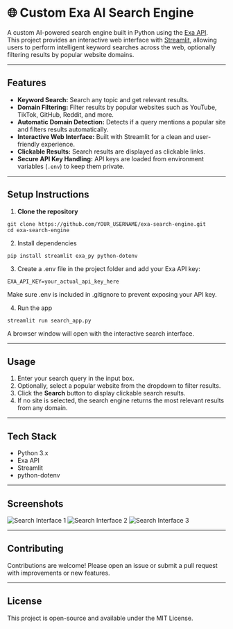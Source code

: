 # 🌐 Custom Exa AI Search Engine

A custom AI-powered search engine built in Python using the [Exa API](https://exa.com).  
This project provides an interactive web interface with [Streamlit](https://streamlit.io/), allowing users to perform intelligent keyword searches across the web, optionally filtering results by popular website domains.


---

## **Features**

- **Keyword Search:** Search any topic and get relevant results.  
- **Domain Filtering:** Filter results by popular websites such as YouTube, TikTok, GitHub, Reddit, and more.  
- **Automatic Domain Detection:** Detects if a query mentions a popular site and filters results automatically.  
- **Interactive Web Interface:** Built with Streamlit for a clean and user-friendly experience.  
- **Clickable Results:** Search results are displayed as clickable links.  
- **Secure API Key Handling:** API keys are loaded from environment variables (`.env`) to keep them private.

---

## **Setup Instructions**

1. **Clone the repository**

```
git clone https://github.com/YOUR_USERNAME/exa-search-engine.git
cd exa-search-engine
```
2. Install dependencies

```
pip install streamlit exa_py python-dotenv
```

3. Create a .env file in the project folder and add your Exa API key:

```
EXA_API_KEY=your_actual_api_key_here
```
Make sure .env is included in .gitignore to prevent exposing your API key.


4. Run the app

```
streamlit run search_app.py
```
A browser window will open with the interactive search interface.

---


## **Usage**

1. Enter your search query in the input box.  
2. Optionally, select a popular website from the dropdown to filter results.  
3. Click the **Search** button to display clickable search results.  
4. If no site is selected, the search engine returns the most relevant results from any domain.

---

## **Tech Stack**

- Python 3.x  
- Exa API  
- Streamlit  
- python-dotenv

---

## **Screenshots**
![Search Interface 1](https://github.com/user-attachments/assets/6455ec88-0c12-4f37-ab59-d56d350cad0e)
![Search Interface 2](https://github.com/user-attachments/assets/cac7e9ea-df60-42f8-8ce3-7bf57b47fdad)
![Search Interface 3](https://github.com/user-attachments/assets/773927d0-2e0d-49e7-b3a6-aa14106c4705)


---

## **Contributing**

Contributions are welcome! Please open an issue or submit a pull request with improvements or new features.


---

## **License**

This project is open-source and available under the MIT License.
